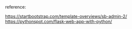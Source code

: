 reference:

https://startbootstrap.com/template-overviews/sb-admin-2/
https://pythonspot.com/flask-web-app-with-python/